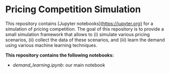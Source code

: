 # Pricing Competition Simulation

This repository contains [Jupyter notebooks](https://jupyter.org} for a simulation of pricing competition.
The goal of this repository is to provide a small simulation framework that allows to (i) simulate various pricing scenarios, (ii) collect the data of these scenarios, and (iii) learn the demand using various machine learning techniques.

**This repository contains the following notebooks:**
 * *demand_learning.ipynb*: our main notebook
